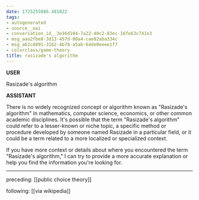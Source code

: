 ```yaml
---
date: 1725255886.481022
tags:
- autogenerated
- source__oai
- conversation_id__3e36d104-7a22-40c2-83ec-16fe63c741e3
- msg_aaa2fbe8-3d13-457d-80a4-cae82aba334c
- msg_a62cd891-3162-4b78-a5ab-64de0eeee1f7
- colorclass/game-theory
title: rasizade's algorithm
---
```


**USER**

Rasizade's algorithm


**ASSISTANT**

There is no widely recognized concept or algorithm known as "Rasizade's algorithm" in mathematics, computer science, economics, or other common academic disciplines. It's possible that the term "Rasizade's algorithm" could refer to a lesser-known or niche topic, a specific method or procedure developed by someone named Rasizade in a particular field, or it could be a term related to a more localized or specialized context.

If you have more context or details about where you encountered the term "Rasizade's algorithm," I can try to provide a more accurate explanation or help you find the information you're looking for.


---

preceding: [[public choice theory]]  


following: [[via wikipedia]]